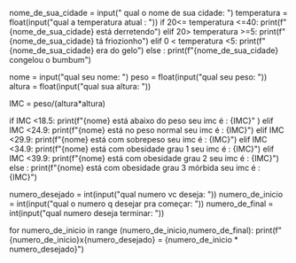 nome_de_sua_cidade = input(" qual o nome de sua cidade: ") 
temperatura = float(input("qual a temperatura atual : "))
if  20<= temperatura <=40:
 print(f"{nome_de_sua_cidade} está derretendo")
elif  20> temperatura >=5:
 print(f"{nome_de_sua_cidade} tá friozionho")
elif 0 < temperatura <5:
 print(f"{nome_de_sua_cidade} era do gelo")
else : 
  print(f"{nome_de_sua_cidade} congelou o bumbum")




  nome = input("qual seu nome: ")
peso = float(input("qual seu peso: "))
altura = float(input("qual sua altura: "))

IMC = peso/(altura*altura)
 
if IMC <18.5: 
    print(f"{nome} está abaixo do peso seu imc é : {IMC}" )
elif IMC <24.9:
    print(f"{nome} está no peso normal seu imc é : {IMC}")
elif IMC <29.9:
    print(f"{nome} está com sobrepeso seu imc é : {IMC}")
elif IMC <34.9:
    print(f"{nome} está com obesidade grau 1 seu imc é : {IMC}")
elif IMC <39.9:
    print(f"{nome} está com obesidade grau 2 seu imc é : {IMC}")
else :
    print(f"{nome} está com obesidade grau 3 mórbida seu imc é : {IMC}")




numero_desejado = int(input("qual numero vc deseja: "))
numero_de_inicio = int(input("qual o numero q desejar pra começar: "))
numero_de_final = int(input("qual numero deseja terminar: "))

for numero_de_inicio in range (numero_de_inicio,numero_de_final):
    print(f"{numero_de_inicio}x{numero_desejado} = {numero_de_inicio * numero_desejado}")
    
